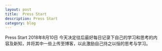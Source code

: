 ```yaml
---
layout: post
title:  Press Start
description: Press Start
category: blog
---
```


 Press Start 2018年8月10日
今天决定往后最好每日记录下自己的学习和思考的内容及新知，并将其中一些上传至博客，以此激励自己持之以恒的思考与学习。